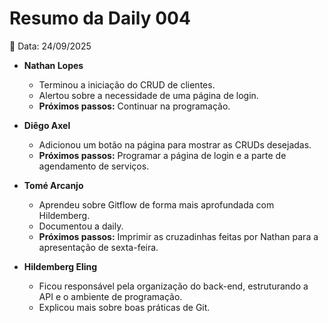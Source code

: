 # Resumo da Daily 004
📅 Data: 24/09/2025

- **Nathan Lopes**
  - Terminou a iniciação do CRUD de clientes.
  - Alertou sobre a necessidade de uma página de login.
  - **Próximos passos:** Continuar na programação.

- **Diêgo Axel**
  - Adicionou um botão na página para mostrar as CRUDs desejadas.
  - **Próximos passos:** Programar a página de login e a parte de agendamento de serviços.

- **Tomé Arcanjo**
  - Aprendeu sobre Gitflow de forma mais aprofundada com Hildemberg.
  - Documentou a daily.
  - **Próximos passos:** Imprimir as cruzadinhas feitas por Nathan para a apresentação de sexta-feira.

- **Hildemberg Eling**
  - Ficou responsável pela organização do back-end, estruturando a API e o ambiente de programação.
  - Explicou mais sobre boas práticas de Git.
